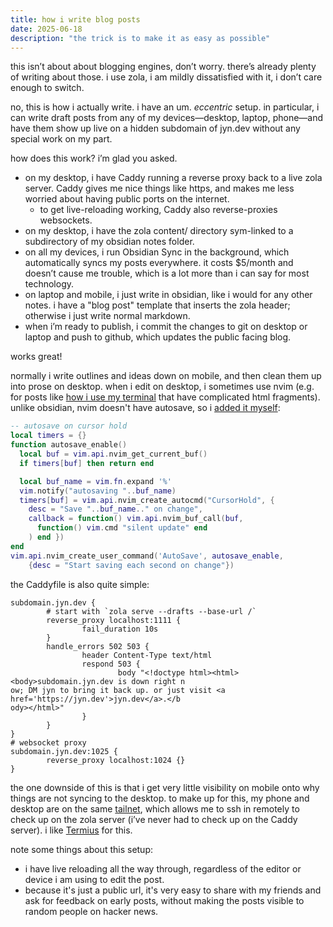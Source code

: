 ```yaml
---
title: how i write blog posts
date: 2025-06-18
description: "the trick is to make it as easy as possible"
---
```

this isn’t about about blogging engines, don’t worry. there’s already plenty of writing about those. i use zola, i am mildly dissatisfied with it, i don’t care enough to switch.

no, this is how i actually write. i have an um. *eccentric* setup. in particular, i can write draft posts from any of my devices—desktop, laptop, phone—and have them show up live on a hidden subdomain of jyn.dev without any special work on my part.

how does this work? i’m glad you asked.
- on my desktop, i have Caddy running a reverse proxy back to a live zola server. Caddy gives me nice things like https, and makes me less worried about having public ports on the internet.
	- to get live-reloading working, Caddy also reverse-proxies websockets.
- on my desktop, i have the zola content/ directory sym-linked to a subdirectory of my obsidian notes folder.
- on all my devices, i run Obsidian Sync in the background, which automatically syncs my posts everywhere. it costs $5/month and doesn’t cause me trouble, which is a lot more than i can say for most technology.
- on laptop and mobile, i just write in obsidian, like i would for any other notes. i have a "blog post" template that inserts the zola header; otherwise i just write normal markdown.
- when i’m ready to publish, i commit the changes to git on desktop or laptop and push to github, which updates the public facing blog.

works great!

normally i write outlines and ideas down on mobile, and then clean them up into prose on desktop. when i edit on desktop, i sometimes use nvim (e.g. for posts like [how i use my terminal](@/how-i-use-my-terminal.md) that have complicated html fragments). unlike obsidian, nvim doesn't have autosave, so i [added it myself](https://github.com/jyn514/dotfiles/blob/45f6702de2608a972615cd877993a41521f76348/config/nvim.lua#L242-L268):
```lua
-- autosave on cursor hold
local timers = {}
function autosave_enable()
  local buf = vim.api.nvim_get_current_buf()
  if timers[buf] then return end

  local buf_name = vim.fn.expand '%'
  vim.notify("autosaving "..buf_name)
  timers[buf] = vim.api.nvim_create_autocmd("CursorHold", {
    desc = "Save "..buf_name.." on change",
    callback = function() vim.api.nvim_buf_call(buf,
      function() vim.cmd "silent update" end
    ) end })
end
vim.api.nvim_create_user_command('AutoSave', autosave_enable,
	{desc = "Start saving each second on change"})
```
the Caddyfile is also quite simple:
```nginx
subdomain.jyn.dev {
        # start with `zola serve --drafts --base-url /`
        reverse_proxy localhost:1111 {
                fail_duration 10s
        }
        handle_errors 502 503 {
                header Content-Type text/html
                respond 503 {
                        body "<!doctype html><html><body>subdomain.jyn.dev is down right n
ow; DM jyn to bring it back up. or just visit <a href='https://jyn.dev'>jyn.dev</a>.</b
ody></html>"
                }
        }
}
# websocket proxy
subdomain.jyn.dev:1025 {
        reverse_proxy localhost:1024 {}
}
```
the one downside of this is that i get very little visibility on mobile onto why things are not syncing to the desktop. to make up for this, my phone and desktop are on the same [tailnet](https://tailscale.com/kb/1151/what-is-tailscale), which allows me to ssh in remotely to check up on the zola server (i’ve never had to check up on the Caddy server). i like [Termius](https://termius.com/) for this.

note some things about this setup:
- i have live reloading all the way through, regardless of the editor or device i am using to edit the post.
- because it's just a public url, it's very easy to share with my friends and ask for feedback on early posts, without making the posts visible to random people on hacker news.
